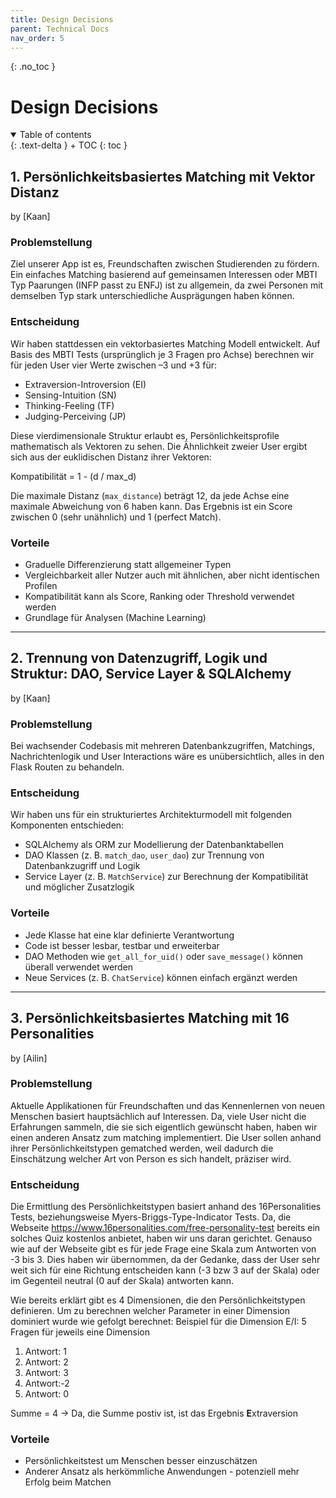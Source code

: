 ```yaml
---
title: Design Decisions
parent: Technical Docs
nav_order: 5
---
```


{: .no_toc }
# Design Decisions

<details open markdown="block">
{: .text-delta }
<summary>Table of contents</summary>
+ TOC
{: toc }
</details>

## 1. Persönlichkeitsbasiertes Matching mit Vektor Distanz
by [Kaan]
### Problemstellung

Ziel unserer App ist es, Freundschaften zwischen Studierenden zu fördern. Ein einfaches Matching basierend auf gemeinsamen Interessen oder MBTI Typ Paarungen (INFP passt zu ENFJ) ist zu allgemein, da zwei Personen mit demselben Typ stark unterschiedliche Ausprägungen haben können.

### Entscheidung

Wir haben stattdessen ein vektorbasiertes Matching Modell entwickelt. Auf Basis des MBTI Tests (ursprünglich je 3 Fragen pro Achse) berechnen wir für jeden User vier Werte zwischen –3 und +3 für:

- Extraversion-Introversion (EI)  
- Sensing-Intuition (SN)  
- Thinking-Feeling (TF)  
- Judging-Perceiving (JP)  

Diese vierdimensionale Struktur erlaubt es, Persönlichkeitsprofile mathematisch als Vektoren zu sehen. Die Ähnlichkeit zweier User ergibt sich aus der euklidischen Distanz ihrer Vektoren:

Kompatibilität = 1 - (d / max_d)

Die maximale Distanz (`max_distance`) beträgt 12, da jede Achse eine maximale Abweichung von 6 haben kann. Das Ergebnis ist ein Score zwischen 0 (sehr unähnlich) und 1 (perfect Match).

### Vorteile

- Graduelle Differenzierung statt allgemeiner Typen
- Vergleichbarkeit aller Nutzer auch mit ähnlichen, aber nicht identischen Profilen
- Kompatibilität kann als Score, Ranking oder Threshold verwendet werden
- Grundlage für Analysen (Machine Learning)

---

## 2. Trennung von Datenzugriff, Logik und Struktur: DAO, Service Layer & SQLAlchemy
by [Kaan]
### Problemstellung

Bei wachsender Codebasis mit mehreren Datenbankzugriffen, Matchings, Nachrichtenlogik und User Interactions wäre es unübersichtlich, alles in den Flask Routen zu behandeln.

### Entscheidung

Wir haben uns für ein strukturiertes Architekturmodell mit folgenden Komponenten entschieden:

- SQLAlchemy als ORM zur Modellierung der Datenbanktabellen
- DAO Klassen (z. B. `match_dao`, `user_dao`) zur Trennung von Datenbankzugriff und Logik
- Service Layer (z. B. `MatchService`) zur Berechnung der Kompatibilität und möglicher Zusatzlogik

### Vorteile

- Jede Klasse hat eine klar definierte Verantwortung  
- Code ist besser lesbar, testbar und erweiterbar  
- DAO Methoden wie `get_all_for_uid()` oder `save_message()` können überall verwendet werden  
- Neue Services (z. B. `ChatService`) können einfach ergänzt werden

---

## 3. Persönlichkeitsbasiertes Matching mit 16 Personalities
by [Ailin]
### Problemstellung

Aktuelle Applikationen für Freundschaften und das Kennenlernen von neuen Menschen basiert hauptsächlich auf Interessen. Da, viele User nicht die Erfahrungen sammeln, die sie sich eigentlich gewünscht haben, haben wir einen anderen Ansatz zum matching implementiert. Die User sollen anhand ihrer Persönlichkeitstypen gematched werden, weil dadurch die Einschätzung welcher Art von Person es sich handelt, präziser wird.  

### Entscheidung
Die Ermittlung des Persönlichkeitstypen basiert anhand des 16Personalities Tests, beziehungsweise Myers-Briggs-Type-Indicator Tests. Da, die Webseite https://www.16personalities.com/free-personality-test bereits ein solches Quiz kostenlos anbietet, haben wir uns daran gerichtet. Genauso wie auf der Webseite gibt es für jede Frage eine Skala zum Antworten von -3 bis 3. Dies haben wir übernommen, da der Gedanke, dass der User sehr weit sich für eine Richtung entscheiden kann (-3 bzw 3 auf der Skala) oder im Gegenteil neutral (0 auf der Skala) antworten kann. 

Wie bereits erklärt gibt es 4 Dimensionen, die den Persönlichkeitstypen definieren. Um zu berechnen welcher Parameter in einer Dimension dominiert wurde wie gefolgt berechnet:
Beispiel für die Dimension E/I:
5 Fragen für jeweils eine Dimension
1. Antwort: 1
2. Antwort: 2
3. Antwort: 3
4. Antwort:-2
5. Antwort: 0

Summe = 4 -> Da, die Summe postiv ist, ist das Ergebnis **E**xtraversion

### Vorteile

- Persönlichkeitstest um Menschen besser einzuschätzen
- Anderer Ansatz als herkömmliche Anwendungen - potenziell mehr Erfolg beim Matchen



